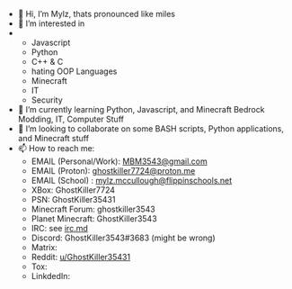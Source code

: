 - 👋 Hi, I’m Mylz, thats pronounced like miles
- 👀 I’m interested in
-  - Javascript
   - Python
   - C++ & C
   - hating OOP Languages
   - Minecraft
   - IT
   - Security
- 🌱 I’m currently learning Python, Javascript, and Minecraft Bedrock Modding, IT, Computer Stuff
- 💞️ I’m looking to collaborate on some BASH scripts, Python applications, and Minecraft stuff
- 📫 How to reach me:
  - EMAIL (Personal/Work): [MBM3543@gmail.com](mailto:mbm3543@gmail.com)
  - EMAIL (Proton): [ghostkiller7724@proton.me](mailto:ghostkiller7724@proton.me)
  - EMAIL (School) : [mylz.mccullough@flippinschools.net](mailto:mylz.mccullough@flippinschools.net)
  - XBox: GhostKiller7724
  - PSN: GhostKiller35431
  - Minecraft Forum: ghostkiller3543
  - Planet Minecraft: GhostKiller3543
  - IRC: see [irc.md](./irc.md)
  - Discord: GhostKiller3543#3683 (might be wrong)
  - Matrix:
  - Reddit: [u/GhostKiller35431](https://www.reddit.com/user/GhostKiller35431)
  - Tox: 
  - LinkdedIn: 



<!---
Ghost35431/Ghost35431 is a ✨ special ✨ repository because its `README.md` (this file) appears on your GitHub profile.
You can click the Preview link to take a look at your changes.
--->
